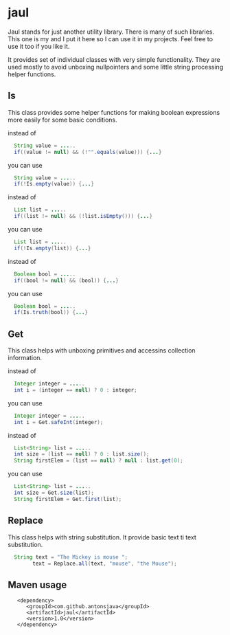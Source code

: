 
# jaul

Jaul stands for just another utility library. There is many of such libraries.
This one is my and I put it here so I can use it in my projects. Feel free to 
use it too if you like it. 

It provides set of individual classes with very simple functionality. They are 
used mostly to avoid unboxing nullpointers and some little string processing 
helper functions.

## Is

This class provides some helper functions for making boolean expressions more 
easily for some basic conditions. 

instead of 
```java
  String value = .....
  if((value != null) && (!"".equals(value))) {...}
```
you can use
```java
  String value = .....
  if(!Is.empty(value)) {...}
```

instead of 
```java
  List list = .....
  if((list != null) && (!list.isEmpty())) {...}
```
you can use
```java
  List list = .....
  if(!Is.empty(list)) {...}
```

instead of 
```java
  Boolean bool = .....
  if((bool != null) && (bool)) {...}
```
you can use
```java
  Boolean bool = .....
  if(Is.truth(bool)) {...}
```


## Get

This class helps with unboxing primitives and accessins collection information. 

instead of 
```java
  Integer integer = .....
  int i = (integer == null) ? 0 : integer;
```
you can use
```java
  Integer integer = .....
  int i = Get.safeInt(integer);
```


instead of 
```java
  List<String> list = .....
  int size = (list == null) ? 0 : list.size();
  String firstElem = (list == null) ? null : list.get(0);
```
you can use
```java
  List<String> list = .....
  int size = Get.size(list);
  String firstElem = Get.first(list);
```

## Replace

This class helps with string substitution. It provide basic text ti text substitution. 

```java
  String text = "The Mickey is mouse ";
		text = Replace.all(text, "mouse", "the Mouse");
```



## Maven usage

```
   <dependency>
      <groupId>com.github.antonsjava</groupId>
      <artifactId>jaul</artifactId>
      <version>1.0</version>
   </dependency>
```



